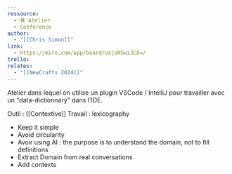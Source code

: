 ```yaml
---
ressource:
  - 🛠️ Atelier
  - Conférence
author:
  - "[[Chris Simon]]"
link:
  - https://miro.com/app/board/uXjVKGwi3C8=/
trello: 
relates:
  - "[[NewCrafts 2024]]"
---
```

Atelier dans lequel on utilise un plugin VSCode / IntelliJ pour travailler avec un "data-dictionnary" dans l'IDE.

Outil : [[Contextive]]
Travail : lexicography
- Keep it simple
- Avoid circularity
- Avoir using AI : the purpose is to understand the domain, not to fill definitions
- Extract Domain from real conversations
- Add contexts